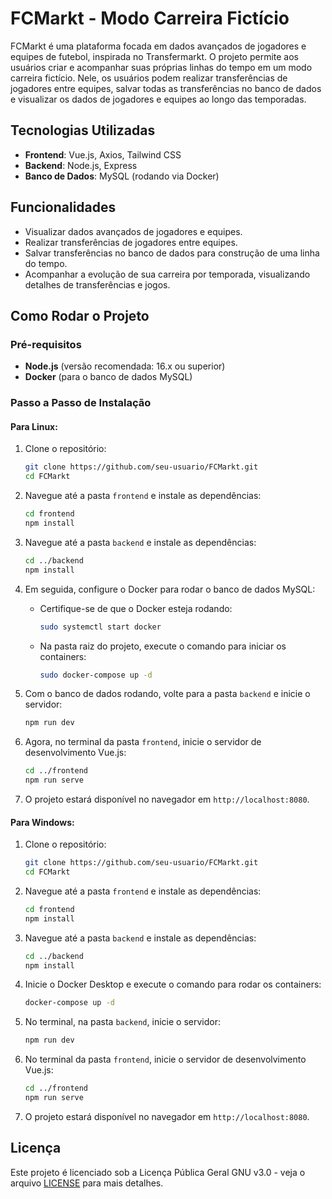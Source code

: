# FCMarkt - Modo Carreira Fictício

FCMarkt é uma plataforma focada em dados avançados de jogadores e equipes de futebol, inspirada no Transfermarkt. O projeto permite aos usuários criar e acompanhar suas próprias linhas do tempo em um modo carreira fictício. Nele, os usuários podem realizar transferências de jogadores entre equipes, salvar todas as transferências no banco de dados e visualizar os dados de jogadores e equipes ao longo das temporadas.

## Tecnologias Utilizadas

- **Frontend**: Vue.js, Axios, Tailwind CSS
- **Backend**: Node.js, Express
- **Banco de Dados**: MySQL (rodando via Docker)

## Funcionalidades

- Visualizar dados avançados de jogadores e equipes.
- Realizar transferências de jogadores entre equipes.
- Salvar transferências no banco de dados para construção de uma linha do tempo.
- Acompanhar a evolução de sua carreira por temporada, visualizando detalhes de transferências e jogos.

## Como Rodar o Projeto

### Pré-requisitos

- **Node.js** (versão recomendada: 16.x ou superior)
- **Docker** (para o banco de dados MySQL)

### Passo a Passo de Instalação

#### Para Linux:

1. Clone o repositório:
   ```bash
   git clone https://github.com/seu-usuario/FCMarkt.git
   cd FCMarkt
   ```

2. Navegue até a pasta `frontend` e instale as dependências:
   ```bash
   cd frontend
   npm install
   ```

3. Navegue até a pasta `backend` e instale as dependências:
   ```bash
   cd ../backend
   npm install
   ```

4. Em seguida, configure o Docker para rodar o banco de dados MySQL:
   - Certifique-se de que o Docker esteja rodando:
     ```bash
     sudo systemctl start docker
     ```

   - Na pasta raiz do projeto, execute o comando para iniciar os containers:
     ```bash
     sudo docker-compose up -d
     ```

5. Com o banco de dados rodando, volte para a pasta `backend` e inicie o servidor:
   ```bash
   npm run dev
   ```

6. Agora, no terminal da pasta `frontend`, inicie o servidor de desenvolvimento Vue.js:
   ```bash
   cd ../frontend
   npm run serve
   ```

7. O projeto estará disponível no navegador em `http://localhost:8080`.

#### Para Windows:

1. Clone o repositório:
   ```bash
   git clone https://github.com/seu-usuario/FCMarkt.git
   cd FCMarkt
   ```

2. Navegue até a pasta `frontend` e instale as dependências:
   ```bash
   cd frontend
   npm install
   ```

3. Navegue até a pasta `backend` e instale as dependências:
   ```bash
   cd ../backend
   npm install
   ```

4. Inicie o Docker Desktop e execute o comando para rodar os containers:
   ```bash
   docker-compose up -d
   ```

5. No terminal, na pasta `backend`, inicie o servidor:
   ```bash
   npm run dev
   ```

6. No terminal da pasta `frontend`, inicie o servidor de desenvolvimento Vue.js:
   ```bash
   cd ../frontend
   npm run serve
   ```

7. O projeto estará disponível no navegador em `http://localhost:8080`.

## Licença

Este projeto é licenciado sob a Licença Pública Geral GNU v3.0 - veja o arquivo [LICENSE](./LICENSE) para mais detalhes.

